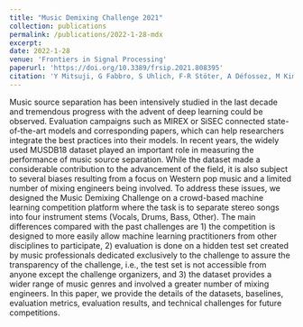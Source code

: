```yaml
---
title: "Music Demixing Challenge 2021"
collection: publications
permalink: /publications/2022-1-28-mdx
excerpt:
date: 2022-1-28
venue: 'Frontiers in Signal Processing'
paperurl: 'https://doi.org/10.3389/frsip.2021.808395'
citation: 'Y Mitsuji, G Fabbro, S Uhlich, F-R Stöter, A Défossez, M Kim, W Choi, C-Y Yu, K-W Cheuk, &quot;Music Demixing Challenge 2021&quot;, <i>Front. Sig. Proc. 1:808395</i>, January 2022.'
---
```

Music source separation has been intensively studied in the last decade and tremendous progress with the advent of deep learning could be observed. Evaluation campaigns such as MIREX or SiSEC connected state-of-the-art models and corresponding papers, which can help researchers integrate the best practices into their models. In recent years, the widely used MUSDB18 dataset played an important role in measuring the performance of music source separation. While the dataset made a considerable contribution to the advancement of the field, it is also subject to several biases resulting from a focus on Western pop music and a limited number of mixing engineers being involved. To address these issues, we designed the Music Demixing Challenge on a crowd-based machine learning competition platform where the task is to separate stereo songs into four instrument stems (Vocals, Drums, Bass, Other). The main differences compared with the past challenges are 1) the competition is designed to more easily allow machine learning practitioners from other disciplines to participate, 2) evaluation is done on a hidden test set created by music professionals dedicated exclusively to the challenge to assure the transparency of the challenge, i.e., the test set is not accessible from anyone except the challenge organizers, and 3) the dataset provides a wider range of music genres and involved a greater number of mixing engineers. In this paper, we provide the details of the datasets, baselines, evaluation metrics, evaluation results, and technical challenges for future competitions.